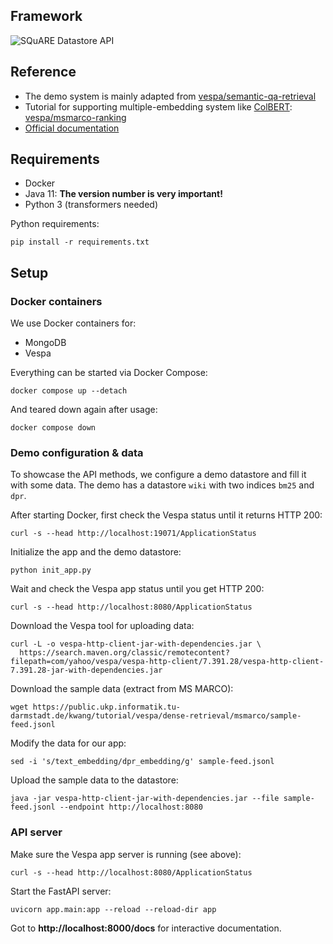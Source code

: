 ## Framework

![SQuARE Datastore API](https://user-images.githubusercontent.com/71278644/123296137-ac33ba00-d516-11eb-9c87-de7203c1e459.png)

## Reference
- The demo system is mainly adapted from [vespa/semantic-qa-retrieval](https://github.com/vespa-engine/sample-apps/tree/master/semantic-qa-retrieval)
- Tutorial for supporting multiple-embedding system like [ColBERT](https://github.com/stanford-futuredata/ColBERT): [vespa/msmarco-ranking](https://github.com/vespa-engine/sample-apps/blob/master/msmarco-ranking/passage-ranking.md)
- [Official documentation](https://docs.vespa.ai/en/vespa-quick-start.html)

## Requirements
- Docker
- Java 11: **The version number is very important!**
- Python 3 (transformers needed)

Python requirements:
```
pip install -r requirements.txt
```

## Setup

### Docker containers

We use Docker containers for:
- MongoDB
- Vespa

Everything can be started via Docker Compose:
```
docker compose up --detach
```

And teared down again after usage:
```
docker compose down
```

### Demo configuration & data

To showcase the API methods, we configure a demo datastore and fill it with some data.
The demo has a datastore `wiki` with two indices `bm25` and `dpr`.

After starting Docker, first check the Vespa status until it returns HTTP 200:
```shell
curl -s --head http://localhost:19071/ApplicationStatus
```

Initialize the app and the demo datastore:
```
python init_app.py
```

Wait and check the Vespa app status until you get HTTP 200:
```shell
curl -s --head http://localhost:8080/ApplicationStatus
```

Download the Vespa tool for uploading data:
```shell
curl -L -o vespa-http-client-jar-with-dependencies.jar \
  https://search.maven.org/classic/remotecontent?filepath=com/yahoo/vespa/vespa-http-client/7.391.28/vespa-http-client-7.391.28-jar-with-dependencies.jar
```

Download the sample data (extract from MS MARCO):
```
wget https://public.ukp.informatik.tu-darmstadt.de/kwang/tutorial/vespa/dense-retrieval/msmarco/sample-feed.jsonl
```
Modify the data for our app:
```
sed -i 's/text_embedding/dpr_embedding/g' sample-feed.jsonl
```

Upload the sample data to the datastore:
```
java -jar vespa-http-client-jar-with-dependencies.jar --file sample-feed.jsonl --endpoint http://localhost:8080
```

### API server

Make sure the Vespa app server is running (see above):
```shell
curl -s --head http://localhost:8080/ApplicationStatus
```

Start the FastAPI server:
```
uvicorn app.main:app --reload --reload-dir app
```

Got to **http://localhost:8000/docs** for interactive documentation.
